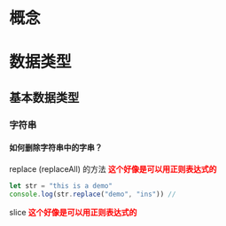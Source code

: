 # 概念

# 数据类型

## 基本数据类型

### 字符串

#### 如何删除字符串中的字串？

replace (replaceAll) 的方法 <strong style="color: red">这个好像是可以用正则表达式的</strong>

```javascript
let str = "this is a demo"
console.log(str.replace("demo", "ins")) // 
```

slice  <strong style="color: red">这个好像是可以用正则表达式的</strong>